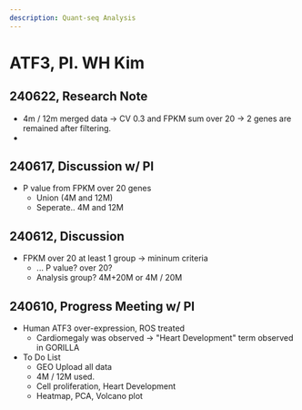 ```yaml
---
description: Quant-seq Analysis
---
```


# ATF3, PI. WH Kim

## 240622, Research Note

* 4m / 12m merged data -> CV 0.3 and FPKM sum over 20 -> 2 genes are remained after filtering.
*

## 240617, Discussion w/ PI

* P value from FPKM over 20 genes
  * Union (4M and 12M)
  * Seperate.. 4M and 12M

## 240612, Discussion

* FPKM over 20 at least 1 group -> mininum criteria
  * ... P value? over 20?
  * Analysis group? 4M+20M or 4M / 20M

## 240610, Progress Meeting w/ PI

* Human ATF3 over-expression, ROS treated
  * Cardiomegaly was observed -> "Heart Development" term observed in GORILLA
* To Do List
  * GEO Upload all data
  * 4M / 12M used.
  * Cell proliferation, Heart Development
  * Heatmap, PCA, Volcano plot
